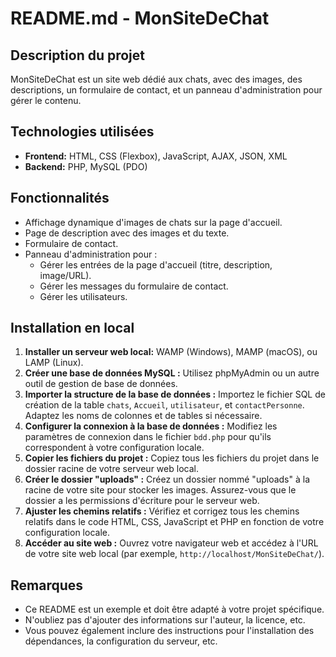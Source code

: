 # README.md - MonSiteDeChat

## Description du projet

MonSiteDeChat est un site web dédié aux chats, avec des images, des descriptions, un formulaire de contact, et un panneau d'administration pour gérer le contenu.

## Technologies utilisées

* **Frontend:** HTML, CSS (Flexbox), JavaScript, AJAX, JSON, XML
* **Backend:** PHP, MySQL (PDO)

## Fonctionnalités

* Affichage dynamique d'images de chats sur la page d'accueil.
* Page de description avec des images et du texte.
* Formulaire de contact.
* Panneau d'administration pour :
    * Gérer les entrées de la page d'accueil (titre, description, image/URL).
    * Gérer les messages du formulaire de contact.
    * Gérer les utilisateurs.

## Installation en local

1. **Installer un serveur web local:**  WAMP (Windows), MAMP (macOS), ou LAMP (Linux).
2. **Créer une base de données MySQL :**  Utilisez phpMyAdmin ou un autre outil de gestion de base de données.
3. **Importer la structure de la base de données :** Importez le fichier SQL de création de la table `chats`, `Accueil`, `utilisateur`, et `contactPersonne`. Adaptez les noms de colonnes et de tables si nécessaire.
4. **Configurer la connexion à la base de données :** Modifiez les paramètres de connexion dans le fichier `bdd.php` pour qu'ils correspondent à votre configuration locale.
5. **Copier les fichiers du projet :**  Copiez tous les fichiers du projet dans le dossier racine de votre serveur web local.
6. **Créer le dossier "uploads" :** Créez un dossier nommé "uploads" à la racine de votre site pour stocker les images. Assurez-vous que le dossier a les permissions d'écriture pour le serveur web.
7. **Ajuster les chemins relatifs :**  Vérifiez et corrigez tous les chemins relatifs dans le code HTML, CSS, JavaScript et PHP en fonction de votre configuration locale.
8. **Accéder au site web :** Ouvrez votre navigateur web et accédez à l'URL de votre site web local (par exemple, `http://localhost/MonSiteDeChat/`).

## Remarques

* Ce README est un exemple et doit être adapté à votre projet spécifique.
* N'oubliez pas d'ajouter des informations sur l'auteur, la licence, etc.
* Vous pouvez également inclure des instructions pour l'installation des dépendances, la configuration du serveur, etc.